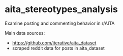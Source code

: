 # aita_stereotypes_analysis
Examine posting and commenting behavior in r/AITA


Main data sources: 
- https://github.com/iterative/aita_dataset
- scraped reddit data for posts in aita_dataset

